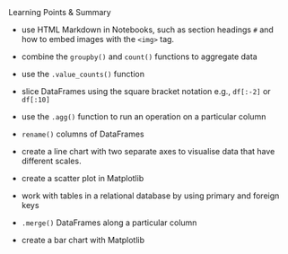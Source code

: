 <div class="text-viewer--content--3hoqQ">
	<div class="ud-heading-xxl text-viewer--main-heading--ZbxZA">Learning Points &amp; Summary</div>
	<div class="article-asset--container--3djM8">
		<div data-purpose="safely-set-inner-html:rich-text-viewer:html" class="article-asset--content--1dAQ9 rt-scaffolding">
			<ul>
				<li>
					<p>use HTML&nbsp;Markdown in Notebooks, such as section headings <code>#</code> and how to embed images with the <code>&lt;img&gt;</code> tag.</p>
				</li>
				<li>
					<p>combine the <code>groupby()</code> and <code>count()</code> functions to aggregate data</p>
				</li>
				<li>
					<p>use the <code>.value_counts()</code> function</p>
				</li>
				<li>
					<p>slice DataFrames using the square bracket notation e.g., <code>df[:-2]</code> or <code>df[:10]</code></p>
				</li>
				<li>
					<p>use the <code>.agg()</code> function to run an operation on a particular column</p>
				</li>
				<li>
					<p><code>rename()</code> columns of DataFrames</p>
				</li>
				<li>
					<p>create a line chart with two separate axes to visualise data that have different scales.</p>
				</li>
				<li>
					<p>create a scatter plot in Matplotlib</p>
				</li>
				<li>
					<p>work with tables in a relational database by using primary and foreign keys</p>
				</li>
				<li>
					<p><code>.merge()</code> DataFrames along a particular column</p>
				</li>
				<li>
					<p>create a bar chart with Matplotlib</p>
				</li>
			</ul>
		</div>
	</div>
</div>
